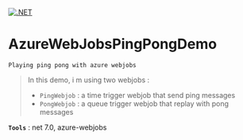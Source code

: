 [![.NET](https://github.com/aimenux/AzureWebJobsPingPongDemo/actions/workflows/ci.yml/badge.svg?branch=main)](https://github.com/aimenux/AzureWebJobsPingPongDemo/actions/workflows/ci.yml)

# AzureWebJobsPingPongDemo
```
Playing ping pong with azure webjobs
```

> In this demo, i m using two webjobs :
> - `PingWebjob` : a time trigger webjob that send ping messages
> - `PongWebjob` : a queue trigger webjob that replay with pong messages

**`Tools`** : net 7.0, azure-webjobs
